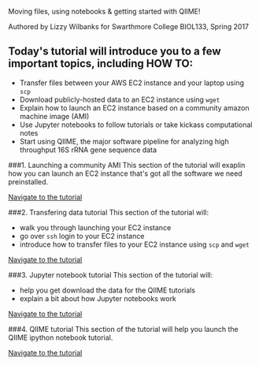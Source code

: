 Moving files, using notebooks & getting started with QIIME!

Authored by Lizzy Wilbanks for Swarthmore College BIOL133, Spring 2017


## Today's tutorial will introduce you to a few important topics, including HOW TO:
- Transfer files between your AWS EC2 instance and your laptop using `scp`
- Download publicly-hosted data to an EC2 instance using `wget`  
- Explain how to launch an EC2 instance based on a community amazon machine image (AMI)
- Use Jupyter notebooks to follow tutorials or take kickass computational notes
- Start using QIIME, the major software pipeline for analyzing high throughput 16S rRNA gene sequence data

###1. Launching a community AMI
This section of the tutorial will exaplin how you can launch an EC2 instance that's got all the software we need preinstalled.

[Navigate to the tutorial](https://github.com/ewilbanks/micdiv2017/blob/master/tutorials/2017-02-16-launch-community-ami.md)

###2. Transfering data tutorial
This section of the tutorial will:
- walk you through launching your EC2 instance
- go over `ssh` login to your EC2 instance
- introduce how to transfer files to your EC2 instance using `scp` and `wget` 

[Navigate to the tutorial](https://github.com/ewilbanks/micdiv2017/blob/master/2017-02-16-qiime-startup.md)


###3. Jupyter notebook tutorial
This section of the tutorial will:
- help you get download the data for the QIIME tutorials
- explain a bit about how Jupyter notebooks work

[Navigate to the tutorial](https://github.com/ewilbanks/micdiv2017/blob/master/tutorials/2017-02-16-jupyterNotebooks.md)

###4. QIIME tutorial
This section of the tutorial will help you launch the QIIME ipython notebook tutorial.

[Navigate to the tutorial](https://github.com/ewilbanks/micdiv2017/blob/master/tutorials/2017-02-15-qiime-tutorial.md)
